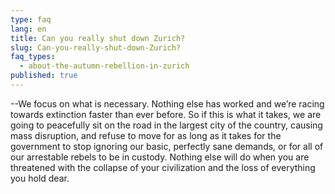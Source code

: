 ```yaml
---
type: faq
lang: en
title: Can you really shut down Zurich?
slug: Can-you-really-shut-down-Zurich?
faq_types:
  - about-the-autumn-rebellion-in-zurich
published: true
---
```

\--We focus on what is necessary. Nothing else has worked and we’re racing towards extinction faster than ever before. So if this is what it takes, we are going to peacefully sit on the road in the largest city of the country, causing mass disruption, and refuse to move for as long as it takes for the government to stop ignoring our basic, perfectly sane demands, or for all of our arrestable rebels to be in custody. Nothing else will do when you are threatened with the collapse of your civilization and the loss of everything you hold dear.